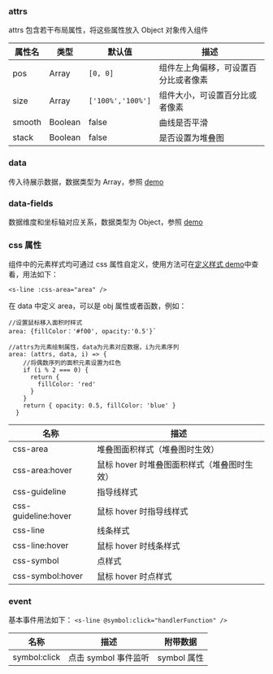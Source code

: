 ### attrs

attrs 包含若干布局属性，将这些属性放入 Object 对象传入组件

| 属性名 | 类型    | 默认值            | 描述                                 |
| ------ | ------- | ----------------- | ------------------------------------ |
| pos    | Array   | `[0, 0]`          | 组件左上角偏移，可设置百分比或者像素 |
| size   | Array   | `['100%','100%']` | 组件大小，可设置百分比或者像素       |
| smooth | Boolean | false             | 曲线是否平滑                         |
| stack  | Boolean | false             | 是否设置为堆叠图                     |

### data

传入待展示数据，数据类型为 Array，参照 [demo](#/demo/line/default)

### data-fields

数据维度和坐标轴对应关系，数据类型为 Object，参照 [demo](#/demo/line/default)

### css 属性

组件中的元素样式均可通过 css 属性自定义，使用方法可在[定义样式 demo](#/demo/line/style)中查看，用法如下：

`<s-line :css-area="area" />`

在 data 中定义 area，可以是 obj 属性或者函数，例如：

```
//设置鼠标移入面积时样式
area: {fillColor：'#f00', opacity:'0.5'}`

//attrs为元素绘制属性，data为元素对应数据，i为元素序列
area: (attrs, data, i) => {
    //将偶数序列的面积元素设置为红色
    if (i % 2 === 0) {
      return {
        fillColor: 'red'
      }
    }
    return { opacity: 0.5, fillColor: 'blue' }
  }
```

| 名称                | 描述                                        |
| ------------------- | ------------------------------------------- |
| css-area            | 堆叠图面积样式（堆叠图时生效）              |
| css-area:hover      | 鼠标 hover 时堆叠图面积样式（堆叠图时生效） |
| css-guideline       | 指导线样式                                  |
| css-guideline:hover | 鼠标 hover 时指导线样式                     |
| css-line            | 线条样式                                    |
| css-line:hover      | 鼠标 hover 时线条样式                       |
| css-symbol          | 点样式                                      |
| css-symbol:hover    | 鼠标 hover 时点样式                         |

### event

基本事件用法如下：
`<s-line @symbol:click="handlerFunction" />`

| 名称         | 描述                 | 附带数据    |
| ------------ | -------------------- | ----------- |
| symbol:click | 点击 symbol 事件监听 | symbol 属性 |
